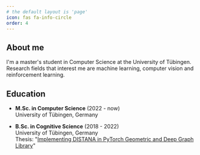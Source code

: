 ```yaml
---
# the default layout is 'page'
icon: fas fa-info-circle
order: 4
---
```



## About me

I'm a master's student in Computer Science at the University of Tübingen. Research fields that interest me are machine learning, computer vision and reinforcement learning.  




## Education

- **M.Sc. in Computer Science** (2022 - now)  
  University of Tübingen, Germany  

- **B.Sc. in Cognitive Science** (2018 - 2022)  
  University of Tübingen, Germany  
  Thesis: "[Implementing DISTANA in PyTorch Geometric and Deep Graph Library](https://github.com/magicmagnus/BSC-Kaut)"
